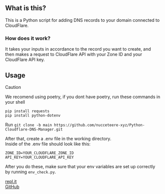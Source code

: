 ## What is this?
This is a Python script for adding DNS records to your domain connected to CloudFlare.
### How does it work?
It takes your inputs in accordance to the record you want to create, and then makes a request to CloudFlare API with your Zone ID and your CloudFlare API key.<br/>
## Usage
> [!CAUTION]
> We recomend using poetry, if you dont have poetry, run these commands in your shell
> ```
> pip install requests
> pip install python-dotenv
> ```
Run `git clone -b main https://github.com/nucceteere-xyz/Python-Cloudflare-DNS-Manager.git`

After that, create a .env file in the working directory.<br/>
Inside of the .env file should look like this:
```.env
ZONE_ID=YOUR_CLOUDFLARE_ZONE_ID
API_KEY=YOUR_CLOUDFLARE_API_KEY
```
After you do these, make sure that your env variables are set up correctly by running `env_check.py`.

[repl.it](https://replit.com/@EngurRuzgar/Python-Cloudflare-DNS-Manager#main.py)<br/>
[GitHub](https://github.com/nucceteere-xyz/Python-Cloudflare-DNS-Manager)<br/>
